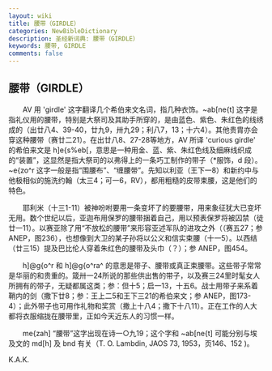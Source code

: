 ```yaml
---
layout: wiki
title: 腰带（GIRDLE）
categories: NewBibleDictionary
description: 圣经新词典: 腰带（GIRDLE）
keywords: 腰带, GIRDLE
comments: false
---
```


## 腰带（GIRDLE）

　　AV 用 'girdle' 这字翻译几个希伯来文名词，指几种衣饰。~ab[ne{t] 这字是指礼仪用的腰带，特别是大祭司及其助手所穿的，是由蓝色、紫色、朱红色的线绣成的（出廿八4、39-40，廿九9，卅九29；利八7，13；十六4）。其他贵胄亦会穿这种腰带（赛廿二21）。在出廿八8、27-28等地方，AV 所译 'curious girdle' 的希伯来文是 h]e{s%eb[，意思是一种用金、蓝、紫、朱红色线及细麻线织成的“装置”，这显然是指大祭司的以弗得上的一条巧工制作的带子（*服饰，d 段）。~e{zo^r 这字一般是指“围腰布”、“缠腰带”。先知以利亚（王下一8）和新约中与他极相似的施洗约翰（太三4；可一6，RV），都用粗糙的皮带束腰，这是他们的特色。

　　耶利米（十三1-11）被神吩咐要用一条变坏了的要腰带，用来象征犹大已变坏无用。数个世纪以后，亚迦布用保罗的腰带捆着自己，用以预表保罗将被囚禁（徒廿一11）。以赛亚除了用“不放松的腰带”来形容亚述军队的进攻之外（（赛五27；参 ANEP，图236），也想像到大卫的某子孙将以公义和信实束腰（十一5）。以西结（廿三15）提及巴比伦人穿着朱红色的腰带及头巾（？）；参 ANEP，图454。

　　h]@g{o^r 和 h]@g{o^ra^ 的意思是带子、腰带或真正束腰带。这些带子常常是华丽的和贵重的。箴卅一24所说的那些供出售的带子，以及赛三24里时髦女人所拥有的带子，无疑都属这类；参：但十5；启一13，十五6。战士用带子来系着鞘内的剑（撒下廿8；参：王上二5和王下三21的希伯来文；参 ANEP，图173-4）；此外带子也可用作礼物和奖赏（撒上十八4；撒下十八11）。正在工作的人大都将衣服缩拢在腰带里，正如今天近东人的习惯一样。

　　me{zah] “腰带”这字出现在诗一○九19；这个字和 ~ab[ne{t] 可能分别与埃及文的 md[h] 及 bnd 有关（T. O. Lambdin, JAOS 73, 1953，页146、152 )。

K.A.K.









